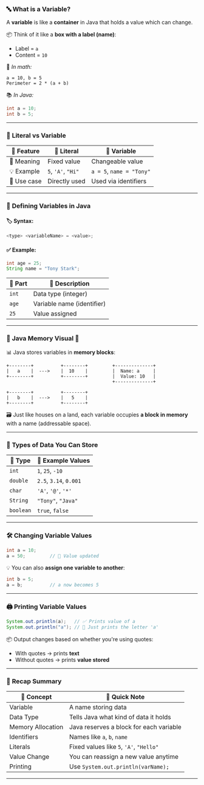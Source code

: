 ### 🔤 **What is a Variable?**

A **variable** is like a **container** in Java that holds a value which can change.

📦 Think of it like a **box with a label (name)**:

* Label = `a`
* Content = `10`

🧠 *In math:*

```
a = 10, b = 5
Perimeter = 2 * (a + b)
```

📚 *In Java:*

```java
int a = 10;
int b = 5;
```

---

### 🧱 **Literal vs Variable**

| 🔹 Feature  | 🔸 Literal         | 🔸 Variable              |
| ----------- | ------------------ | ------------------------ |
| 💬 Meaning  | Fixed value        | Changeable value         |
| 💡 Example  | `5`, `'A'`, `"Hi"` | `a = 5`, `name = "Tony"` |
| 📌 Use case | Directly used      | Used via identifiers     |

---

### 📐 **Defining Variables in Java**

#### 🏷️ Syntax:

```java
<type> <variableName> = <value>;
```

#### ✅ Example:

```java
int age = 25;
String name = "Tony Stark";
```

| 🔧 Part | 📝 Description             |
| ------- | -------------------------- |
| `int`   | Data type (integer)        |
| `age`   | Variable name (identifier) |
| `25`    | Value assigned             |

---

### 🧠 **Java Memory Visual** 🧠

📊 Java stores variables in **memory blocks**:

```
+--------+          +--------+         +--------------+
|   a    |  --->    |  10    |         |  Name: a     |
+--------+          +--------+         |  Value: 10   |
                                       +--------------+

+--------+          +--------+
|   b    |  --->    |   5    |
+--------+          +--------+
```

🗃️ Just like houses on a land, each variable occupies **a block in memory** with a name (addressable space).

---

### 🧮 **Types of Data You Can Store**

| 📌 Type   | 🧾 Example Values      |
| --------- | ---------------------- |
| `int`     | `1`, `25`, `-10`       |
| `double`  | `2.5`, `3.14`, `0.001` |
| `char`    | `'A'`, `'@'`, `'*'`    |
| `String`  | `"Tony"`, `"Java"`     |
| `boolean` | `true`, `false`        |

---

### 🛠️ **Changing Variable Values**

```java
int a = 10;
a = 50;         // 🔁 Value updated
```

💡 You can also **assign one variable to another**:

```java
int b = 5;
a = b;          // a now becomes 5
```

---

### 🖨️ **Printing Variable Values**

```java
System.out.println(a);   // ✅ Prints value of a
System.out.println("a"); // 🚫 Just prints the letter 'a'
```

📦 Output changes based on whether you're using quotes:

* With quotes → prints **text**
* Without quotes → prints **value stored**

---

### 🧭 **Recap Summary**

| 🔹 Concept        | 🔸 Quick Note                           |
| ----------------- | --------------------------------------- |
| Variable          | A name storing data                     |
| Data Type         | Tells Java what kind of data it holds   |
| Memory Allocation | Java reserves a block for each variable |
| Identifiers       | Names like `a`, `b`, `name`             |
| Literals          | Fixed values like `5`, `'A'`, `"Hello"` |
| Value Change      | You can reassign a new value anytime    |
| Printing          | Use `System.out.println(varName);`      |

---